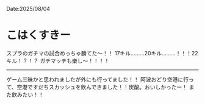 Date:2025/08/04
# こはくすきー

スプラのガチマの試合めっちゃ勝てた〜！！
17キル………20キル………！！！22キル！？！？
ガチマッチも楽し〜！！！！

---

ゲーム三昧かと思われましたが外にも行ってました！！
阿波おどり空港に行って、空港ですだちスカッシュを飲んできました！！炭酸。おいしかったー！
また飲みたい！！

